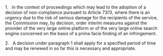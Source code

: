 1.   In the context of proceedings which may lead to the adoption of a decision of non-compliance pursuant to Article 73(1), where there is an urgency due to the risk of serious damage for the recipients of the service, the Commission may, by decision, order interim measures against the provider of the very large online platform or of the very large online search engine concerned on the basis of a prima facie finding of an infringement.

2.   A decision under paragraph 1 shall apply for a specified period of time and may be renewed in so far this is necessary and appropriate.